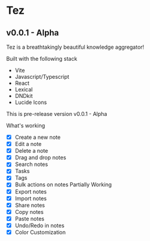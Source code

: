 # Tez
## v0.0.1 - Alpha
Tez is a breathtakingly beautiful knowledge aggregator!

Built with the following stack

- Vite
- Javascript/Typescript
- React
- Lexical
- DNDkit
- Lucide Icons

This is pre-release version v0.0.1 - Alpha

What's working
- [x] Create a new note
- [x] Edit a note
- [x] Delete a note
- [x] Drag and drop notes
- [x] Search notes
- [x] Tasks
- [x] Tags
- [x] Bulk actions on notes
Partially Working
- [x] Export notes
- [x] Import notes
- [x] Share notes
- [x] Copy notes
- [x] Paste notes
- [x] Undo/Redo in notes
- [x] Color Customization